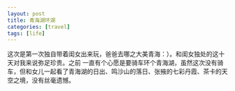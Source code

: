 ```yaml
---
layout: post
title: 青海湖环湖
categories: [travel]
tags: [life]
---
```


这次是第一次独自带着闺女出来玩，爸爸去哪之大美青海：）。和闺女独处的这十天对我来说弥足珍贵。之前
一直有个心愿是要骑车环个青海湖，虽然这次没有骑车，但和女儿一起看了青海湖的日出、鸣沙山的落日、张掖的七彩丹霞、茶卡的天空之境，没有丝毫遗憾。

